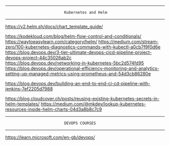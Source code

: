 *********************************************************************************************************************************************************************************
                              Kubernetes and Helm
*********************************************************************************************************************************************************************************
   https://v2.helm.sh/docs/chart_template_guide/
   
   https://kodekloud.com/blog/helm-flow-control-and-conditionals/
   https://waytoeasylearn.com/category/helm/
   https://medium.com/stream-zero/100-kubernetes-diagnostics-commands-with-kubectl-a0cb7f9f0d6e
   https://blog.devops.dev/3-tier-ultimate-devops-cicd-pipeline-project-devops-project-44c35026ab2c  
   https://blog.devops.dev/networking-in-kubernetes-5bc2d574fd95
   https://blog.devops.dev/operational-efficiency-monitoring-and-analytics-setting-up-managed-metrics-using-prometheus-and-54d3cb86280e
  
   https://blog.devops.dev/building-an-end-to-end-ci-cd-pipeline-with-jenkins-7ef2205d7988


   https://blog.cloudcover.ch/posts/reusing-existing-kubernetes-secrets-in-helm-templates/
   https://medium.com/@mkdev/lookup-kubernetes-resources-inside-helm-charts-04d3a8b8c7c9




*********************************************************************************************************************************************************************************
                              DEVOPS COURSES
*********************************************************************************************************************************************************************************
https://learn.microsoft.com/en-gb/devops/


